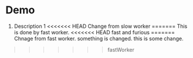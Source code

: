 # Demo
1. Description 1
<<<<<<< HEAD
Change from slow worker
=======
This is done by fast worker.
<<<<<<< HEAD
fast and furious
=======
Chnage from fast worker.
something is changed.
this is some change.
>>>>>>> fastWorker
